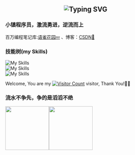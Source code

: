 <h2 align="center"> 
 <img src="https://readme-typing-svg.demolab.com?font=Righteous&size=32&duration=3000&pause=1000&color=8F7FD3DE&center=true&vCenter=true&repeat=false&width=435&lines=Hello!+I+am+Cool" alt="Typing SVG" />
</h2>

### 小镇程序员，激流勇进，逆流而上
百万编程笔记库:[语雀花园💤](https://www.yuque.com/icu0) 、博客：[CSDN💬](https://cool-icu.blog.csdn.net/)
### 技能树(my Skills)
![My Skills](https://skillicons.dev/icons?i=html,bootstrap,javascript,ts,vite,webpack,vue,react,electron,express,nodejs,nestjs,pinia,nuxtjs,d3) </br>
![My Skills](https://skillicons.dev/icons?i=java,maven,spring,mysql,redis,rabbitmq,nginx,kafka,docker,k8s,jenkins,elasticsearch,git) </br>
![My Skills](https://skillicons.dev/icons?i=python,django,flask,anaconda,fastapi,php,laravel,lua)

Welcome, You are my [![Visitor Count](https://profile-counter.glitch.me/all-smile/count.svg)](https://cool-icu0.github.io/linweiqianBlog/) visitor, Thank You!🎉🎉
### 流水不争先，争的是滔滔不绝<br/>

<img align="" height="137px" src="https://github-readme-stats.vercel.app/api?username=cool-icu0&hide_title=true&hide_border=true&show_icons=true&include_all_commits=true&line_height=21&bg_color=0,EC6C6C,FFD479,FFFC79,73FA79&theme=graywhite&locale=cn" /><img align="" height="137px" src="https://github-readme-stats.vercel.app/api/top-langs/?username=cool-icu0&hide_title=true&hide_border=true&layout=compact&bg_color=0,73FA79,73FDFF,D783FF&theme=graywhite&locale=cn" />

